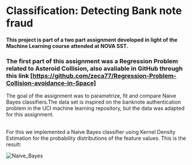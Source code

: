 # Classification: Detecting Bank note fraud
#### This project is part of a two part assignment developed in light of the Machine Learning course attended at NOVA SST.
### The first part of this assignment was a Regression Problem related to Asteroid Collision, also avaliable in GitHub through this link [https://github.com/zeca77/Regression-Problem-Collision-avoidance-in-Space]

The goal of the assignment was to parametrize, fit and compare Naive Bayes classifiers.The data
set is inspired on the banknote authentication problem in the UCI machine learning repository,
but the data was adapted for this assignment.

<br /> For this we implemented a Naive Bayes classifier using Kernel Density Estimation for the
probability distributions of the feature values. This is the result:
<br />


![Naive_Bayes](https://user-images.githubusercontent.com/45294533/220663649-a7ea5820-d725-4500-a0e5-51682ef5e1ae.png)
